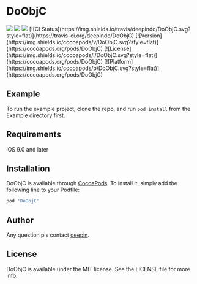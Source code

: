 # DoObjC

<img src="https://img.shields.io/github/stars/deepindo/DoProject.svg">
<img src="https://img.shields.io/github/forks/deepindo/DoProject.svg">
<img src="https://img.shields.io/badge/PR-welcome%20!-brightgreen.svg?colorA=a0cd34">
[![CI Status](https://img.shields.io/travis/deepindo/DoObjC.svg?style=flat)](https://travis-ci.org/deepindo/DoObjC)
[![Version](https://img.shields.io/cocoapods/v/DoObjC.svg?style=flat)](https://cocoapods.org/pods/DoObjC)
[![License](https://img.shields.io/cocoapods/l/DoObjC.svg?style=flat)](https://cocoapods.org/pods/DoObjC)
[![Platform](https://img.shields.io/cocoapods/p/DoObjC.svg?style=flat)](https://cocoapods.org/pods/DoObjC)

## Example

To run the example project, clone the repo, and run `pod install` from the Example directory first.

## Requirements

iOS 9.0 and later

## Installation

DoObjC is available through [CocoaPods](https://cocoapods.org). To install
it, simply add the following line to your Podfile:

```ruby
pod 'DoObjC'
```

## Author

Any question pls contact [deepin](deepindo@foxmail.com).

## License

DoObjC is available under the MIT license. See the LICENSE file for more info.
